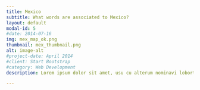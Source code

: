 ```yaml
---
title: Mexico
subtitle: What words are associated to Mexico?
layout: default
modal-id: 5
#date: 2014-07-16
img: mex_map_ok.png
thumbnail: mex_thumbnail.png
alt: image-alt
#project-date: April 2014
#client: Start Bootstrap
#category: Web Development
description: Lorem ipsum dolor sit amet, usu cu alterum nominavi lobortis. At duo novum diceret. Tantas apeirian vix et, usu sanctus postulant inciderint ut, populo diceret necessitatibus in vim. Cu eum dicam feugiat noluisse.

---
```

